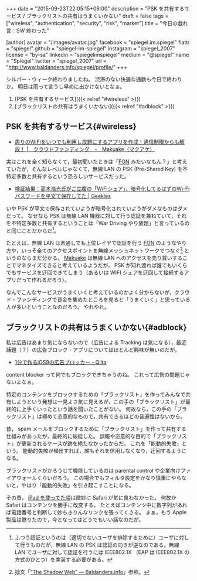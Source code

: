 +++
date = "2015-09-23T22:05:15+09:00"
description = "PSK を共有するサービス / ブラックリストの共有はうまくいかない"
draft = false
tags = ["wireless", "authentication", "security", "risk", "market"]
title = "今日の戯れ言：SW 終わった"

[author]
  avatar = "/images/avatar.jpg"
  facebook = "spiegel.im.spiegel"
  flattr = "spiegel"
  github = "spiegel-im-spiegel"
  instagram = "spiegel_2007"
  license = "by-sa"
  linkedin = "spiegelimspiegel"
  medium = "@spiegel"
  name = "Spiegel"
  twitter = "spiegel_2007"
  url = "http://www.baldanders.info/spiegel/profile/"
+++

シルバー・ウィーク終わりましたね。
渋滞のない快適な通勤も今日で終わりか。
明日は雨って言うし早めに出かけないとなぁ。

1. [PSK を共有するサービス]({{< relref "#wireless" >}})
1. [ブラックリストの共有はうまくいかない]({{< relref "#adblock" >}})

## PSK を共有するサービス{#wireless}

- [周りのWiFiをいつでも利用し放題にするアプリを作成！通信制限からも解放！ |　クラウドファンディング　-　Makuake（マクアケ）](https://www.makuake.com/project/wifishare/)

実はこれを全く知らなくて，最初聞いたときは「[FON](https://corp.fon.com/) みたいなもん？」と考えていたが，そんなレベルじゃなくて，無線 LAN の PSK (Pre-Shared Key) を不特定多数と共有するという恐ろしいサービスだった。

- [検証結果：高木浩光氏がご立腹の「WiFiシェア」、暗号化してるはずのWi-Fiパスワードを平文で保存してた | Geekles](http://geekles.net/gadget/150922-wifi-share-wi-fi-pass-is-plain-text)

いや PSK が平文で保存されていようが暗号化されていようがダメなものはダメだって。
なぜなら PSK は無線 LAN 機器に対して行う認証を兼ねていて，それを不特定多数と共有するということは「War Driving やり放題」と言っているのと同じことだからだ[^a]。

[^a]: ふつう認証というのは（適切でないユーザを排除するために）ユーザに対して行うものだが，無線 LAN の PSK は認証の向きが逆なのである。無線 LAN でユーザに対して認証を行うには IEEE802.1X （EAP は IEEE802.1X の方式のひとつ）を実装する必要がある。

たとえば，無線 LAN は素通しでも上位レイヤで認証を行う [FON](https://corp.fon.com/) のようなやり方や，いっそ全てのアクセスポイントを無線メッシュネットワークでつなぐ[^b] というのならまだ分かる。
[Makuake](https://www.makuake.com/) は無線 LAN へのアクセスを売り買いすることでマネタイズできると考えているようだが， PSK が知れ渡れば誰でもいくらでもサービスを迂回できてしまう（あるいは WIFI シェアを迂回して接続するアプリだって作れるだろう）。

[^b]: 拙文「[“The Shadow Web” — Baldanders.info](http://www.baldanders.info/spiegel/log2/000599.shtml)」参照。

なんでこんなサービスがうまくいくと考えているのかよく分からないが，クラウド・ファンディングで資金を集めたところを見ると「うまくいく」と思っている人が多いということなのだろう。
やれやれ。

## ブラックリストの共有はうまくいかない{#adblock}

私は広告はあまり気にならないので（広告による Tracking は気になる），最近話題（？）の広告ブロック・アプリについてはほとんど興味が無いのだが，

- [1分で作るiOS9の広告ブロッカー - Qiita](http://qiita.com/kenmaz/items/65cc4a7ca3ef2eae253b)

content blocker って何でもブロックできちゃうのね。
これって広告の問題じゃないよなぁ。

特定のコンテンツをブロックするための「ブラックリスト」を作ってみんなで共有しようという発想は一見よさ気に見えるが，この手の「ブラックリスト」が最終的に上手くいったという話を聞いたことがない。
何故なら，この手の「ブラックリスト」は極めて恣意的なもので，共有できるほどの普遍性はないから。

昔， spam メールをブロックするために「ブラックリスト」を作って共有する仕組みがあったが，最終的に破綻した。
誤報や恣意的な目的で「ブラックリスト」が更新されるケースが跡を絶たなかったからだ。
これを「能動的失敗」という。
能動的失敗が頻出すれば，誰もそれを信用しなくなり，迂回するようになる。

ブラックリストがかろうじて機能しているのは parental control や企業向けファイアウォールくらいだろう。
この場合でもフィルタ設定をかなり慎重にやらないと，やはり「能動的失敗」を引き起こすことになる。

その昔， [iPad を使ってた頃](http://www.baldanders.info/spiegel/log2/000487.shtml)は微妙に Safari が気に食わなかった。
何故か Safari はコンテンツを勝手に改変する。
たとえばコンテンツ中に数字列があれば電話番号と判断して妙ちきりんなリンクを張ってくさる。
まぁ，もう Apple 製品は懲りたので，今となってはどうでもいい話なのだが。
